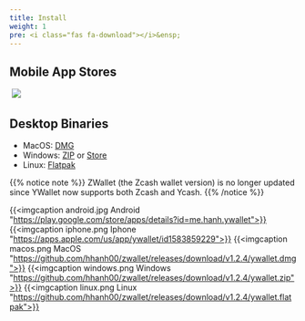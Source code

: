 ```yaml
---
title: Install
weight: 1
pre: <i class="fas fa-download"></i>&ensp;
---
```


## Mobile App Stores

<a href="https://play.google.com/store/apps/details?id=me.hanh.ywallet"><img srcset="../google-play-badge.png 4x"></a>
<a href="https://apps.apple.com/us/app/ywallet/id1583859229"><img src="../apple-store-badge.svg"></a>

## Desktop Binaries

- MacOS: [DMG](https://github.com/hhanh00/zwallet/releases/download/v1.2.4/ywallet.dmg)
- Windows: [ZIP](https://github.com/hhanh00/zwallet/releases/download/v1.2.4/ywallet.zip) or [Store](https://www.microsoft.com/en-us/p/ywallet/9pjz924hs2s6)
- Linux: [Flatpak](https://github.com/hhanh00/zwallet/releases/download/v1.2.4/ywallet.flatpak)


{{% notice note %}}
ZWallet (the Zcash wallet version) is no longer updated since YWallet now supports both Zcash and Ycash. 
{{% /notice %}} 

{{<imgcaption android.jpg Android "https://play.google.com/store/apps/details?id=me.hanh.ywallet">}}
{{<imgcaption iphone.png Iphone "https://apps.apple.com/us/app/ywallet/id1583859229">}}
{{<imgcaption macos.png MacOS "https://github.com/hhanh00/zwallet/releases/download/v1.2.4/ywallet.dmg">}}
{{<imgcaption windows.png Windows "https://github.com/hhanh00/zwallet/releases/download/v1.2.4/ywallet.zip">}}
{{<imgcaption linux.png Linux "https://github.com/hhanh00/zwallet/releases/download/v1.2.4/ywallet.flatpak">}}
